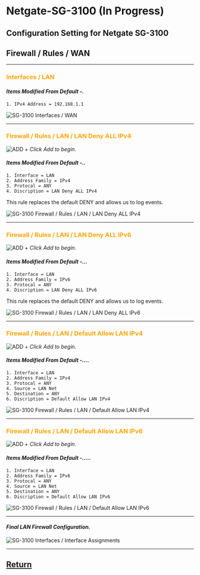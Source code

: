 # Netgate-SG-3100 (In Progress)

## Configuration Setting for Netgate SG-3100

## **Firewall / Rules /  WAN**

---

### <span style="color:Orange">Interfaces / LAN </span>

#### *Items Modified From Default -.*

    1. IPv4 Address = 192.168.1.1

![SG-3100 Interfaces / WAN](images/Lan-Interface-Configuration.png)

---

### <span style="color:Orange">Firewall / Rules / LAN / LAN Deny ALL IPv4 </span>

![ADD +](https://via.placeholder.com/15/43A047/000000?text=+) *Click Add to begin.*

#### *Items Modified From Default -..*

    1. Interface = LAN
    2. Address Family = IPv4
    3. Protocal = ANY
    4. Discription = LAN Deny ALL IPv4

This rule replaces the default DENY and allows us to log events.

![SG-3100 Firewall / Rules / LAN / LAN Deny ALL IPv4](images/Firewall_LAN_Deny_ALL_IPv4.png)

---

### <span style="color:Orange">Firewall / Rules / LAN / LAN Deny ALL IPv6 </span>

![ADD +](https://via.placeholder.com/15/43A047/000000?text=+) *Click Add to begin.*

#### *Items Modified From Default -...*

    1. Interface = LAN
    2. Address Family = IPv6
    3. Protocal = ANY
    4. Discription = LAN Deny ALL IPv6

This rule replaces the default DENY and allows us to log events.

![SG-3100 Firewall / Rules / LAN / LAN Deny ALL IPv6](images/Firewall_LAN_Deny_ALL_IPv6.png)

---

### <span style="color:Orange">Firewall / Rules / LAN / Default Allow LAN IPv4 </span>

![ADD +](https://via.placeholder.com/15/43A047/000000?text=+) *Click Add to begin.*

#### *Items Modified From Default -....*

    1. Interface = LAN
    2. Address Family = IPv4
    3. Protocal = ANY
    4. Source = LAN Net
    5. Destination = ANY
    6. Discription = Default Allow LAN IPv4

![SG-3100 Firewall / Rules / LAN / Default Allow LAN IPv4](images/Firewall_LAN_Allow_ALL_IPv4.png)

---

### <span style="color:Orange">Firewall / Rules / LAN / Default Allow LAN IPv6 </span>

![ADD +](https://via.placeholder.com/15/43A047/000000?text=+) *Click Add to begin.*

#### *Items Modified From Default -.....*

    1. Interface = LAN
    2. Address Family = IPv6
    3. Protocal = ANY
    4. Source = LAN Net
    5. Destination = ANY
    6. Discription = Default Allow LAN IPv6

![SG-3100 Firewall / Rules / LAN / Default Allow LAN IPv6](images/Firewall_LAN_Allow_ALL_IPv6.png)

---

#### *Final LAN Firewall Configuration.*

![SG-3100 Interfaces / Interface Assignments](images/Firewall_Lan_Final.png)

---

## [Return](../README.md)
